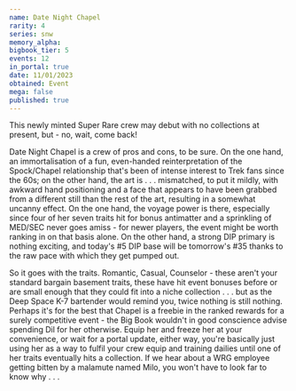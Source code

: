 ```yaml
---
name: Date Night Chapel
rarity: 4
series: snw
memory_alpha:
bigbook_tier: 5
events: 12
in_portal: true
date: 11/01/2023
obtained: Event
mega: false
published: true
---
```


This newly minted Super Rare crew may debut with no collections at present, but - no, wait, come back!

Date Night Chapel is a crew of pros and cons, to be sure. On the one hand, an immortalisation of a fun, even-handed reinterpretation of the Spock/Chapel relationship that's been of intense interest to Trek fans since the 60s; on the other hand, the art is . . . mismatched, to put it mildly, with awkward hand positioning and a face that appears to have been grabbed from a different still than the rest of the art, resulting in a somewhat uncanny effect. On the one hand, the voyage power is there, especially since four of her seven traits hit for bonus antimatter and a sprinkling of MED/SEC never goes amiss - for newer players, the event might be worth ranking in on that basis alone. On the other hand, a strong DIP primary is nothing exciting, and today's #5 DIP base will be tomorrow's #35 thanks to the raw pace with which they get pumped out.

So it goes with the traits. Romantic, Casual, Counselor - these aren't your standard bargain basement traits, these have hit event bonuses before or are small enough that they could fit into a niche collection . . . but as the Deep Space K-7 bartender would remind you, twice nothing is still nothing. Perhaps it's for the best that Chapel is a freebie in the ranked rewards for a surely competitive event - the Big Book wouldn't in good conscience advise spending Dil for her otherwise. Equip her and freeze her at your convenience, or wait for a portal update, either way, you're basically just using her as a way to fulfil your crew equip and training dailies until one of her traits eventually hits a collection. If we hear about a WRG employee getting bitten by a malamute named Milo, you won't have to look far to know why . . .
